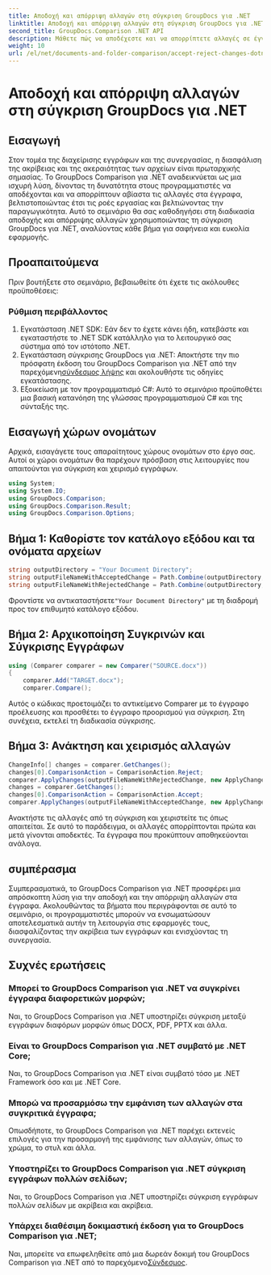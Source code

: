 ```yaml
---
title: Αποδοχή και απόρριψη αλλαγών στη σύγκριση GroupDocs για .NET
linktitle: Αποδοχή και απόρριψη αλλαγών στη σύγκριση GroupDocs για .NET
second_title: GroupDocs.Comparison .NET API
description: Μάθετε πώς να αποδέχεστε και να απορρίπτετε αλλαγές σε έγγραφα χρησιμοποιώντας τη σύγκριση GroupDocs για .NET. Βελτιώστε τις ροές εργασίας του εγγράφου σας χωρίς κόπο.
weight: 10
url: /el/net/documents-and-folder-comparison/accept-reject-changes-dotnet/
---
```


# Αποδοχή και απόρριψη αλλαγών στη σύγκριση GroupDocs για .NET

## Εισαγωγή
Στον τομέα της διαχείρισης εγγράφων και της συνεργασίας, η διασφάλιση της ακρίβειας και της ακεραιότητας των αρχείων είναι πρωταρχικής σημασίας. Το GroupDocs Comparison για .NET αναδεικνύεται ως μια ισχυρή λύση, δίνοντας τη δυνατότητα στους προγραμματιστές να αποδέχονται και να απορρίπτουν αβίαστα τις αλλαγές στα έγγραφα, βελτιστοποιώντας έτσι τις ροές εργασίας και βελτιώνοντας την παραγωγικότητα. Αυτό το σεμινάριο θα σας καθοδηγήσει στη διαδικασία αποδοχής και απόρριψης αλλαγών χρησιμοποιώντας τη σύγκριση GroupDocs για .NET, αναλύοντας κάθε βήμα για σαφήνεια και ευκολία εφαρμογής.
## Προαπαιτούμενα
Πριν βουτήξετε στο σεμινάριο, βεβαιωθείτε ότι έχετε τις ακόλουθες προϋποθέσεις:
### Ρύθμιση περιβάλλοντος
1. Εγκατάσταση .NET SDK: Εάν δεν το έχετε κάνει ήδη, κατεβάστε και εγκαταστήστε το .NET SDK κατάλληλο για το λειτουργικό σας σύστημα από τον ιστότοπο .NET.
2.  Εγκατάσταση σύγκρισης GroupDocs για .NET: Αποκτήστε την πιο πρόσφατη έκδοση του GroupDocs Comparison για .NET από την παρεχόμενη[σύνδεσμος λήψης](https://releases.groupdocs.com/comparison/net/) και ακολουθήστε τις οδηγίες εγκατάστασης.
3. Εξοικείωση με τον προγραμματισμό C#: Αυτό το σεμινάριο προϋποθέτει μια βασική κατανόηση της γλώσσας προγραμματισμού C# και της σύνταξής της.

## Εισαγωγή χώρων ονομάτων
Αρχικά, εισαγάγετε τους απαραίτητους χώρους ονομάτων στο έργο σας. Αυτοί οι χώροι ονομάτων θα παρέχουν πρόσβαση στις λειτουργίες που απαιτούνται για σύγκριση και χειρισμό εγγράφων.

```csharp
using System;
using System.IO;
using GroupDocs.Comparison;
using GroupDocs.Comparison.Result;
using GroupDocs.Comparison.Options;
```
## Βήμα 1: Καθορίστε τον κατάλογο εξόδου και τα ονόματα αρχείων
```csharp
string outputDirectory = "Your Document Directory";
string outputFileNameWithAcceptedChange = Path.Combine(outputDirectory, "RESULT_WITH_ACCEPTED_CHANGE.docx");
string outputFileNameWithRejectedChange = Path.Combine(outputDirectory, "RESULT_WITH_REJECTED_CHANGE.docx");
```
 Φροντίστε να αντικαταστήσετε`"Your Document Directory"` με τη διαδρομή προς τον επιθυμητό κατάλογο εξόδου.
## Βήμα 2: Αρχικοποίηση Συγκρινών και Σύγκρισης Εγγράφων
```csharp
using (Comparer comparer = new Comparer("SOURCE.docx"))
{
    comparer.Add("TARGET.docx");
    comparer.Compare();
```
Αυτός ο κώδικας προετοιμάζει το αντικείμενο Comparer με το έγγραφο προέλευσης και προσθέτει το έγγραφο προορισμού για σύγκριση. Στη συνέχεια, εκτελεί τη διαδικασία σύγκρισης.
## Βήμα 3: Ανάκτηση και χειρισμός αλλαγών
```csharp
ChangeInfo[] changes = comparer.GetChanges();
changes[0].ComparisonAction = ComparisonAction.Reject;
comparer.ApplyChanges(outputFileNameWithRejectedChange, new ApplyChangeOptions { Changes = changes, SaveOriginalState = true });
changes = comparer.GetChanges();
changes[0].ComparisonAction = ComparisonAction.Accept;
comparer.ApplyChanges(outputFileNameWithAcceptedChange, new ApplyChangeOptions { Changes = changes });
```
Ανακτήστε τις αλλαγές από τη σύγκριση και χειριστείτε τις όπως απαιτείται. Σε αυτό το παράδειγμα, οι αλλαγές απορρίπτονται πρώτα και μετά γίνονται αποδεκτές. Τα έγγραφα που προκύπτουν αποθηκεύονται ανάλογα.

## συμπέρασμα
Συμπερασματικά, το GroupDocs Comparison για .NET προσφέρει μια απρόσκοπτη λύση για την αποδοχή και την απόρριψη αλλαγών στα έγγραφα. Ακολουθώντας τα βήματα που περιγράφονται σε αυτό το σεμινάριο, οι προγραμματιστές μπορούν να ενσωματώσουν αποτελεσματικά αυτήν τη λειτουργία στις εφαρμογές τους, διασφαλίζοντας την ακρίβεια των εγγράφων και ενισχύοντας τη συνεργασία.
## Συχνές ερωτήσεις
### Μπορεί το GroupDocs Comparison για .NET να συγκρίνει έγγραφα διαφορετικών μορφών;
Ναι, το GroupDocs Comparison για .NET υποστηρίζει σύγκριση μεταξύ εγγράφων διαφόρων μορφών όπως DOCX, PDF, PPTX και άλλα.
### Είναι το GroupDocs Comparison για .NET συμβατό με .NET Core;
Ναι, το GroupDocs Comparison για .NET είναι συμβατό τόσο με .NET Framework όσο και με .NET Core.
### Μπορώ να προσαρμόσω την εμφάνιση των αλλαγών στα συγκριτικά έγγραφα;
Οπωσδήποτε, το GroupDocs Comparison για .NET παρέχει εκτενείς επιλογές για την προσαρμογή της εμφάνισης των αλλαγών, όπως το χρώμα, το στυλ και άλλα.
### Υποστηρίζει το GroupDocs Comparison για .NET σύγκριση εγγράφων πολλών σελίδων;
Ναι, το GroupDocs Comparison για .NET υποστηρίζει σύγκριση εγγράφων πολλών σελίδων με ακρίβεια και ακρίβεια.
### Υπάρχει διαθέσιμη δοκιμαστική έκδοση για το GroupDocs Comparison για .NET;
 Ναι, μπορείτε να επωφεληθείτε από μια δωρεάν δοκιμή του GroupDocs Comparison για .NET από το παρεχόμενο[Σύνδεσμος](https://releases.groupdocs.com/).